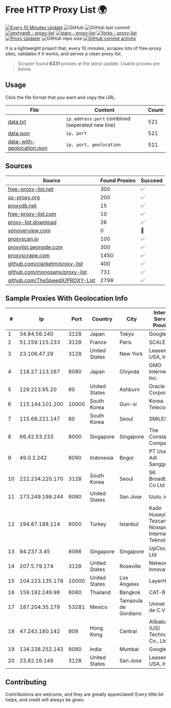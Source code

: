
# Free HTTP Proxy List 🌍

[![Every 10 Minutes Update](https://github.com/mertguvencli/http-proxy-list/actions/workflows/main.yml/badge.svg?branch=main)](https://github.com/mertguvencli/http-proxy-list/actions/workflows/main.yml)
![GitHub](https://img.shields.io/github/license/mertguvencli/http-proxy-list)
![GitHub last commit](https://img.shields.io/github/last-commit/mertguvencli/http-proxy-list)
[![zevtyardt - proxy-list](https://img.shields.io/static/v1?label=zevtyardt&message=proxy-list&color=blue&logo=github)](https://github.com/zevtyardt/proxy-list "Go to GitHub repo")
[![stars - proxy-list](https://img.shields.io/github/stars/zevtyardt/proxy-list?style=social)](https://github.com/zevtyardt/proxy-list)
[![forks - proxy-list](https://img.shields.io/github/forks/zevtyardt/proxy-list?style=social)](https://github.com/zevtyardt/proxy-list)
[![Proxy Updater](https://github.com/zevtyardt/proxy-list/workflows/Proxy%20Updater/badge.svg)](https://github.com/zevtyardt/proxy-list/actions?query=workflow:"Proxy+Updater")
![GitHub repo size](https://img.shields.io/github/repo-size/zevtyardt/proxy-list)
[![GitHub commit activity](https://img.shields.io/github/commit-activity/m/zevtyardt/proxy-list?logo=commits)](https://github.com/zevtyardt/proxy-list/commits/main)

It is a lightweight project that, every 10 minutes, scrapes lots of free-proxy sites, validates if it works, and serves a clean proxy list.

> Scraper found **6331** proxies at the latest update. Usable proxies are below.

## Usage

Click the file format that you want and copy the URL.

|File|Content|Count|
|----|-------|-----|
|[data.txt](https://raw.githubusercontent.com/mertguvencli/http-proxy-list/main/proxy-list/data.txt)|`ip_address:port` combined (seperated new line)|521|
|[data.json](https://raw.githubusercontent.com/mertguvencli/http-proxy-list/main/proxy-list/data.json)|`ip, port`|521|
|[data-with-geolocation.json](https://raw.githubusercontent.com/mertguvencli/http-proxy-list/main/proxy-list/data-with-geolocation.json)|`ip, port, geolocation`|521|

## Sources

|Source|Found Proxies|Succeed|
|------|-------------|-------|
|[free-proxy-list.net](https://free-proxy-list.net)|300|✅|
|[us-proxy.org](https://www.us-proxy.org)|200|✅|
|[proxydb.net](http://proxydb.net)|15|✅|
|[free-proxy-list.com](https://free-proxy-list.com/?page=&port=&type%5B%5D=http&type%5B%5D=https&up_time=0&search=Search)|10|✅|
|[proxy-list.download](https://www.proxy-list.download/HTTP)|26|✅|
|[vpnoverview.com](https://vpnoverview.com/privacy/anonymous-browsing/free-proxy-servers)|0|🚫|
|[proxyscan.io](https://www.proxyscan.io)|100|✅|
|[proxylist.geonode.com](https://proxylist.geonode.com/api/proxy-list?limit=300&page=1&sort_by=lastChecked&sort_type=desc&protocols=http,https)|300|✅|
|[proxyscrape.com](https://api.proxyscrape.com/v2/?request=displayproxies&protocol=http&timeout=10000&country=all&ssl=all&anonymity=all)|1450|✅|
|[github.com/clarketm/proxy-list](https://raw.githubusercontent.com/clarketm/proxy-list/master/proxy-list-raw.txt)|400|✅|
|[github.com/monosans/proxy-list](https://raw.githubusercontent.com/monosans/proxy-list/main/proxies/http.txt)|731|✅|
|[github.com/TheSpeedX/PROXY-List](https://raw.githubusercontent.com/TheSpeedX/PROXY-List/master/http.txt)|2799|✅|


## Sample Proxies With Geolocation Info

|#|Ip|Port|Country|City|Internet Service Provider|
|-|--|----|-------|----|-------------------------|
|1|34.84.56.140|3128|Japan|Tokyo|Google LLC|
|2|51.159.115.233|3128|France|Paris|SCALEWAY|
|3|23.106.47.29|3128|United States|New York|Leaseweb USA, Inc.|
|4|118.27.113.167|8080|Japan|Chiyoda|GMO Internet, Inc.|
|5|129.213.95.20|80|United States|Ashburn|Oracle Corporation|
|6|115.144.101.200|10000|South Korea|Guri-si|Korea Telecom|
|7|115.68.221.147|80|South Korea|Seoul|SMILESERV|
|8|66.42.53.233|8000|Singapore|Singapore|The Constant Company|
|9|49.0.2.242|8090|Indonesia|Bogor|PT Usaha Adi Sanggoro|
|10|222.234.220.170|3128|South Korea|Seoul|SK Broadband Co Ltd|
|11|173.249.198.244|8080|United States|San Jose|tzulo, inc.|
|12|194.87.188.114|8000|Turkey|Istanbul|Kadir Huseyin Tezcan Nosspeed Internet Teknolojileri|
|13|94.237.3.45|8086|Singapore|Singapore|UpCloud Ltd|
|14|207.5.79.174|3128|United States|Roseville|Network Innovations|
|15|104.223.135.178|10000|United States|Los Angeles|LayerHost|
|16|159.192.249.98|8080|Thailand|Bangkok|CAT-BB|
|17|187.204.35.179|53281|Mexico|Tamazula de Gordiano|Uninet S.A. de C.V.|
|18|47.243.180.142|808|Hong Kong|Central|Alibaba (US) Technology Co., Ltd.|
|19|134.238.252.143|8080|India|Mumbai|Google LLC|
|20|23.82.16.149|3128|United States|San Jose|Leaseweb USA, Inc.|



## Contributing

Contributions are welcome, and they are greatly appreciated! Every
little bit helps, and credit will always be given.


